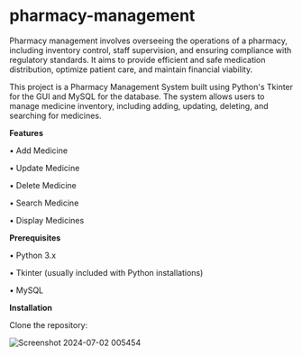 # pharmacy-management
Pharmacy management involves overseeing the operations of a pharmacy, including inventory control, staff supervision, and ensuring compliance with regulatory standards. It aims to provide efficient and safe medication distribution, optimize patient care, and maintain financial viability.

This project is a Pharmacy Management System built using Python's Tkinter for the GUI and MySQL for the database. The system allows users to manage medicine inventory, including adding, updating, deleting, and searching for medicines.

**Features**

•	Add Medicine

•	Update Medicine

•	Delete Medicine

•	Search Medicine

•	Display Medicines

**Prerequisites**

•	Python 3.x

•	Tkinter (usually included with Python installations)

•	MySQL

**Installation**

Clone the repository:

![Screenshot 2024-07-02 005454](https://github.com/divya0152/pharmacy-management/assets/174375954/ef9d5826-f380-457a-b851-f81d814b7240)


    












